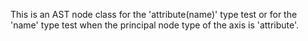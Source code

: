 This is an AST node class for the 'attribute(name)' type test or for the 'name' type test when the principal node type of the axis is 'attribute'.